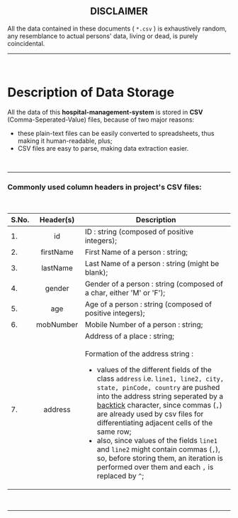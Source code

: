 <br>
<h2 align="center"> DISCLAIMER </h2>

All the data contained in these documents ( `*.csv` ) is exhaustively random, any resemblance to actual persons' data, living or dead, is purely coincidental.



___

<br>

# Description of Data Storage

All the data of this **hospital-management-system** is stored in **CSV** (Comma-Seperated-Value) files, because of two major reasons:
- these plain-text files can be easily converted to spreadsheets, thus making it human-readable, plus;
- CSV files are easy to parse, making data extraction easier.

<br>

___
### Commonly used column headers in project's CSV files:

<br>

|S.No.|Header(s)|Description|
|-----|:---:|-----------|
|1.|id|ID : string (composed of positive integers);|
|2.|firstName|First Name of a person : string;|
|3.|lastName| Last Name of a person : string (might be blank);|
|4.|gender|Gender of a person : string (composed of a char, either 'M' or 'F');|
|5.|age|Age of a person : string (composed of positive integers);|
|6.|mobNumber|Mobile Number of a person : string;|
|7.|address|Address of a place : string;<br><br>Formation of the address string :<br><ul><li>values of the different fields of the class `address` i.e. `line1, line2, city, state, pinCode, country` are pushed into the address string seperated by a [backtick](https://en.wikipedia.org/wiki/Grave_accent) character, since commas (`,`) are already used by csv files for differentiating adjacent cells of the same row;</li><li>also, since values of the fields `line1` and `line2` might contain commas (`,`), so, before storing them, an iteration is performed over them and each `,` is replaced by `^`;</li></ul> |
<br>

___
